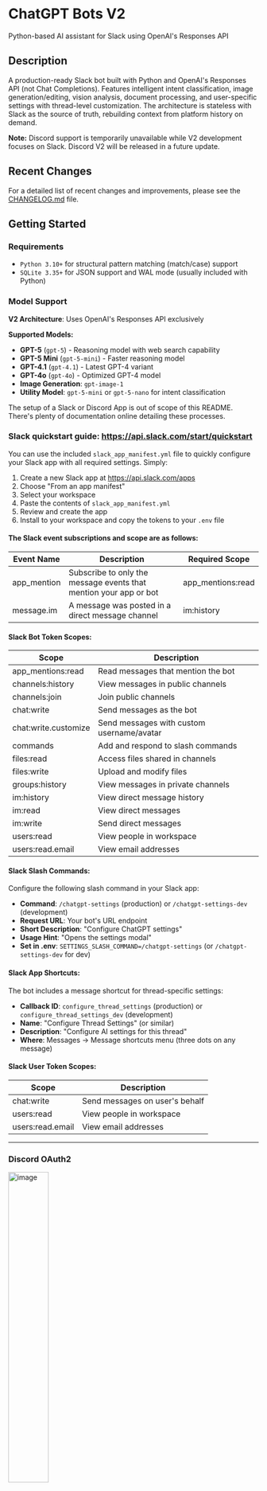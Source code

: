 # ChatGPT Bots V2
Python-based AI assistant for Slack using OpenAI's Responses API

## Description
A production-ready Slack bot built with Python and OpenAI's Responses API (not Chat Completions). Features intelligent intent classification, image generation/editing, vision analysis, document processing, and user-specific settings with thread-level customization. The architecture is stateless with Slack as the source of truth, rebuilding context from platform history on demand.

**Note:** Discord support is temporarily unavailable while V2 development focuses on Slack. Discord V2 will be released in a future update.

## Recent Changes

For a detailed list of recent changes and improvements, please see the [CHANGELOG.md](CHANGELOG.md) file.

## Getting Started

### Requirements
- `Python 3.10+` for structural pattern matching (match/case) support
- `SQLite 3.35+` for JSON support and WAL mode (usually included with Python)

### Model Support
**V2 Architecture**: Uses OpenAI's Responses API exclusively

**Supported Models:**
- **GPT-5** (`gpt-5`) - Reasoning model with web search capability
- **GPT-5 Mini** (`gpt-5-mini`) - Faster reasoning model
- **GPT-4.1** (`gpt-4.1`) - Latest GPT-4 variant
- **GPT-4o** (`gpt-4o`) - Optimized GPT-4 model
- **Image Generation**: `gpt-image-1`
- **Utility Model**: `gpt-5-mini` or `gpt-5-nano` for intent classification  

The setup of a Slack or Discord App is out of scope of this README. There's plenty of documentation online detailing these processes.
  
### Slack quickstart guide: https://api.slack.com/start/quickstart

You can use the included `slack_app_manifest.yml` file to quickly configure your Slack app with all required settings. Simply:
1. Create a new Slack app at https://api.slack.com/apps
2. Choose "From an app manifest" 
3. Select your workspace
4. Paste the contents of `slack_app_manifest.yml`
5. Review and create the app
6. Install to your workspace and copy the tokens to your `.env` file
#### The Slack event subscriptions and scope are as follows:

| Event Name  	| Description                                                       	| Required Scope    	|
|-------------	|-------------------------------------------------------------------	|-------------------	|
| app_mention 	| Subscribe to only the message events that mention your app or bot 	| app_mentions:read 	|
| message.im  	| A message was posted in a direct message channel                  	| im:history        	|    
    
#### Slack Bot Token Scopes:
| Scope                	| Description |
|----------------------	|------------- |
| app_mentions:read    	| Read messages that mention the bot |
| channels:history     	| View messages in public channels |
| channels:join        	| Join public channels |
| chat:write           	| Send messages as the bot |
| chat:write.customize 	| Send messages with custom username/avatar |
| commands             	| Add and respond to slash commands |
| files:read           	| Access files shared in channels |
| files:write          	| Upload and modify files |
| groups:history       	| View messages in private channels |
| im:history           	| View direct message history |
| im:read              	| View direct messages |
| im:write             	| Send direct messages |
| users:read           	| View people in workspace |
| users:read.email     	| View email addresses |

#### Slack Slash Commands:
Configure the following slash command in your Slack app:
- **Command**: `/chatgpt-settings` (production) or `/chatgpt-settings-dev` (development)
- **Request URL**: Your bot's URL endpoint
- **Short Description**: "Configure ChatGPT settings"
- **Usage Hint**: "Opens the settings modal"
- **Set in .env**: `SETTINGS_SLASH_COMMAND=/chatgpt-settings` (or `/chatgpt-settings-dev` for dev)

#### Slack App Shortcuts:
The bot includes a message shortcut for thread-specific settings:
- **Callback ID**: `configure_thread_settings` (production) or `configure_thread_settings_dev` (development)
- **Name**: "Configure Thread Settings" (or similar)
- **Description**: "Configure AI settings for this thread"
- **Where**: Messages -> Message shortcuts menu (three dots on any message)

#### Slack User Token Scopes:
| Scope                	| Description |
|----------------------	|------------- |
| chat:write           	| Send messages on user's behalf |
| users:read           	| View people in workspace |
| users:read.email     	| View email addresses |

---

### Discord OAuth2 
<img src="Docs/Discord_OAuth2.png" alt="image" width="40%" height="auto">

---

### Install `venv` module if you don't already have it
`python3 -m pip install --user venv`

### Clone the repository
`git clone https://github.com/protella/chatgpt-bots`

### Create and Activate the Virtual Environment
```
cd chatgpt-bots
python3 -m venv chatbots
source chatbots/bin/activate
```

### Installing Dependencies:
```python3 -m pip install -U -r requirements.txt```

- _Note: The included `requirements.txt` file includes all of the dependencies for all 3 clients in this repo._
- _For OCR support on scanned PDFs, install `poppler-utils`: `apt-get install poppler-utils` (Linux) or `brew install poppler` (Mac)_
- _For better DOCX support, optionally install `pandoc`: `apt-get install pandoc` (Linux) or `brew install pandoc` (Mac)_

### Setup `.env` file
- Aquire the necessary keys or tokens from the integration you're using. 
I.e., OpenAI, Slack and Discord tokens.
The only required token is the OPENAI_KEY. The others depend on which integration you're using.

- Create a `.env` file in the root of your venv folder and populate it with your keys, tokens, other vars as follows:

```
See `.env.example` for a complete configuration template with all available settings.
```

### Key Configuration Options

- **Models**: Configure GPT-5, GPT-5 Mini, GPT-4.1, or GPT-4o as your primary model
- **User Settings**: Users can customize their experience via `/chatgpt-settings` command
- **Thread Settings**: Different settings per conversation thread
- **Web Search**: Available with GPT-5 models (requires reasoning_effort >= low)
- **Streaming**: Real-time response streaming with configurable update intervals
- **Logging**: Comprehensive logging with rotation at 10MB, configurable levels per component

### Features

#### Core Capabilities
- **Intelligent Intent Classification**: Automatically determines whether to generate images, analyze uploads, or provide text responses
- **Image Generation & Editing**: Create and modify images with natural language
- **Vision Analysis**: Analyze uploaded images and compare multiple images
- **Document Processing**: Extract and analyze text from PDFs, Office files, and code
- **Web Search**: Current information retrieval (GPT-5 models only)
- **Streaming Responses**: Real-time message updates as responses generate

#### User Experience
- **Settings Modal**: Interactive configuration UI with `/chatgpt-settings`
- **Thread-Specific Settings**: Different configurations per conversation
- **Custom Instructions**: Personalized response styles per user
- **Multi-User Context**: Maintains separate contexts in shared conversations
- **Persistent Settings**: User preferences saved to SQLite database

### Configuration - Memory Cleanup
Thread cleanup runs on a schedule (cron format):
- `CLEANUP_SCHEDULE` - Cron expression (default: "0 0 * * *" for daily at midnight)
- `CLEANUP_MAX_AGE_HOURS` - Remove threads older than this (default: 24 hours)

### Running the bot
Run the py file for your chosen interface, e.g.:

- `python3 slackbot.py` - Run Slack bot
- `python3 main.py --platform slack` - Alternative with platform parameter
- Discord support temporarily unavailable in V2

### Running as a service/daemon
- You can run the script in the background with NOHUP on Linux so you can close the terminal and it will continue to run:
  - `nohup /path/to/venv/chatgpt-bots/bin/python3 slackbot.py &> /path/to/venv/environments/chatgpt-bots/slackbot.log &`
- Put it in your crontab to start on boot:
  - `@reboot cd /path/to/venv/chatgpt-bots && . bin/activate && /path/to/venv/chatgpt-bots/bin/python3 slackbot.py &`
- Use PM2 to manage the script (my pref):
  - `pm2 start /path/to/venv/chatgpt-bots/slackbot.py --name "SlackBot" --interpreter=/path/to/venv/chatgpt-bots/bin/python3 --output=/path/to/venv/chatgpt-bots/slackbot.log --error=/path/to/venv/chatgpt-bots/slackbot.err`
- You could also build a systemd service definition for it.

## Testing

Run the test suite:
```bash
make test           # Run unit tests with coverage
make test-all       # Run all tests including integration
make lint           # Run code quality checks
make format         # Auto-format code
```

## Performance

- Thread-safe with proper lock management
- Automatic token management with smart trimming
- SQLite WAL mode for concurrent database access
- Streaming responses with circuit breaker protection


